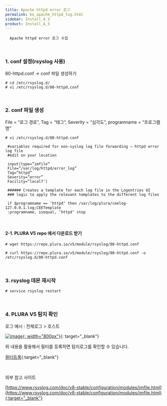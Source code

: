 ```yaml
---
title: Apache httpd error 로그
permalink: ko_apache_httpd_log.html
sidebar: Install_A_S
product: Install_A_S
---
```


      Apache httpd error 로그 수집

<br />

### 1. conf 설정(rsyslog 사용)
80-httpd.conf → conf 파일 생성하기

`# cd /etc/rsyslog.d/`   
`# vi /etc/rsyslog.d/80-httpd.conf`

<br />

### 2. conf 파일 생성
File = “로그 경로”, Tag = “태그”, Severity = “심각도”, programname = “프로그램명”

`# vi /etc/rsyslog.d/80-httpd.conf`

     #variables required for non-syslog log file forwarding – httpd error log file
     #edit on your location

     input(type=”imfile”
     File=”/var/log/httpd/error_log”
     Tag=”httpd”
     Severity=”error”
     Facility=”local7″)

     ###### Creates a template for each log file in the Logentries UI
     ### logic to apply the relevant templates to the different log files

     if $programname == ‘httpd‘ then /var/log/plura/ceelog-127.0.0.1.log;CEETemplate
     :programname, isequal, ‘httpd‘ stop

<br />

#### 2-1. PLURA V5 repo 에서 다운로드 받기

`# wget https://repo.plura.io/v5/module/rsyslog/80-httpd.conf`

`# curl https://repo.plura.io/v5/module/rsyslog/80-httpd.conf -o /etc/rsyslog.d/80-httpd.conf`

<br />

### 3. rsyslog 데몬 재시작

`# service rsyslog restart`

<br />

### 4. PLURA V5 탐지 확인

로그 예시 : 전체로그 > 호스트

[![image](/docs/images/Ins_G/apache_httpd_err/1.png){: width="800px"}](/docs/images/Ins_G/apache_httpd_err/1.png){: target="_blank"}


위 내용을 활용해서 필터를 등록하면 탐지로그를 확인할 수 있습니다.

[필터등록](https://qubitsec.github.io/ko_f_regi_syslog.html){:target="_blank"}

<br />

외부 참고 사이트

[https://www.rsyslog.com/doc/v8-stable/configuration/modules/imfile.html](https://www.rsyslog.com/doc/v8-stable/configuration/modules/imfile.html){:target="_blank"}